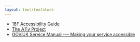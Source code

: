 ```yaml
---
layout: text/textblock
---
```

- [18F Accessibility Guide](https://accessibility.18f.gov/index.html)
- [The A11y Project](http://a11yproject.com)
- [GOV.UK Service Manual -— Making your service accessible](https://www.gov.uk/service-manual/helping-people-to-use-your-service/making-your-service-accessible-an-introduction)

